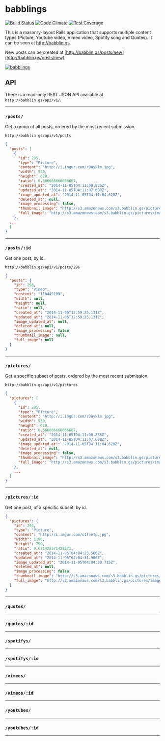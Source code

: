 # babblings

[![Build Status](https://semaphoreapp.com/api/v1/projects/dddcfd25-0926-450e-908d-4bfc47c3b270/274770/shields_badge.svg)](https://semaphoreapp.com/bswinnerton/babblings--2)
[![Code Climate](https://codeclimate.com/github/bswinnerton/babblings/badges/gpa.svg)](https://codeclimate.com/github/bswinnerton/babblings)
[![Test Coverage](https://codeclimate.com/github/bswinnerton/babblings/badges/coverage.svg)](https://codeclimate.com/github/bswinnerton/babblings)

This is a masonry-layout Rails application that supports multiple content types
(Picture, Youtube video, Vimeo video, Spotify song and Quotes). It can be seen
at http://babblin.gs.

New posts can be created at [http://babblin.gs/posts/new](http://babblin.gs/posts/new)

[![babblings](http://i.imgur.com/PxVkpKe.png)](http://babblin.gs)

## API

There is a read-only REST JSON API available at `http://babblin.gs/api/v1/`.

---

### `/posts/`

Get a group of all posts, ordered by the most recent submission.

`http://babblin.gs/api/v1/posts`

```json
{
  "posts": [
    {
      "id": 295,
      "type": "Picture",
      "content": "http://i.imgur.com/rDWyklm.jpg",
      "width": 930,
      "height": 620,
      "ratio": 0.666666666666667,
      "created_at": "2014-11-05T04:11:00.835Z",
      "updated_at": "2014-11-05T04:11:07.608Z",
      "image_updated_at": "2014-11-05T04:11:04.620Z",
      "deleted_at": null,
      "image_processing": false,
      "thumbnail_image": "http://s3.amazonaws.com/s3.babblin.gs/pictures/images/000/000/295/thumbnail/rDWyklm.jpg?1415160664",
      "full_image": "http://s3.amazonaws.com/s3.babblin.gs/pictures/images/000/000/295/full/rDWyklm.jpg?1415160664"
    },
  ...
  ]
}
```

---

### `/posts/:id`

Get one post, by id.

`http://babblin.gs/api/v1/posts/296`

```json
{
  "posts": {
    "id": 296,
    "type": "Vimeo",
    "content": "110449109",
    "width": null,
    "height": null,
    "ratio": null,
    "created_at": "2014-11-06T12:59:25.131Z",
    "updated_at": "2014-11-06T12:59:25.131Z",
    "image_updated_at": null,
    "deleted_at": null,
    "image_processing": false,
    "thumbnail_image": null,
    "full_image": null
  }
}
```

---

### `/pictures/`

Get a specific subset of posts, ordered by the most recent submission.

`http://babblin.gs/api/v1/pictures`

```json
{
  "pictures": [
    {
      "id": 295,
      "type": "Picture",
      "content": "http://i.imgur.com/rDWyklm.jpg",
      "width": 930,
      "height": 620,
      "ratio": 0.666666666666667,
      "created_at": "2014-11-05T04:11:00.835Z",
      "updated_at": "2014-11-05T04:11:07.608Z",
      "image_updated_at": "2014-11-05T04:11:04.620Z",
      "deleted_at": null,
      "image_processing": false,
      "thumbnail_image": "http://s3.amazonaws.com/s3.babblin.gs/pictures/images/000/000/295/thumbnail/rDWyklm.jpg?1415160664",
      "full_image": "http://s3.amazonaws.com/s3.babblin.gs/pictures/images/000/000/295/full/rDWyklm.jpg?1415160664",
    },
    ...
  ]
}
```

---

### `/pictures/:id`

Get one post, of a specific subset, by id.

```json
{
  "pictures": {
    "id": 294,
    "type": "Picture",
    "content": "http://i.imgur.com/c1foeTp.jpg",
    "width": 1190,
    "height": 799,
    "ratio": 0.671428571428571,
    "created_at": "2014-11-05T04:04:23.566Z",
    "updated_at": "2014-11-05T04:04:31.906Z",
    "image_updated_at": "2014-11-05T04:04:30.715Z",
    "deleted_at": null,
    "image_processing": false,
    "thumbnail_image": "http://s3.amazonaws.com/s3.babblin.gs/pictures/images/000/000/294/thumbnail/c1foeTp.jpg?1415160270",
    "full_image": "http://s3.amazonaws.com/s3.babblin.gs/pictures/images/000/000/294/full/c1foeTp.jpg?1415160270",
  }
}
```

---

### `/quotes/`

---

### `/quotes/:id`

---

### `/spotifys/`

---

### `/spotifys/:id`

---

### `/vimeos/`

---

### `/vimeos/:id`

---

### `/youtubes/`

---

### `/youtubes/:id`

---
